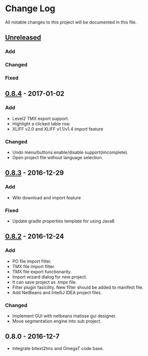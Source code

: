 # Change Log
All notable changes to this project will be documented in this file.

## [Unreleased]
### Add

### Changed

### Fixed

## [0.8.4] - 2017-01-02
### Add
- Level2 TMX export support.
- Highlight a clicked table row.
- XLIFF v2.0 and XLIFF v1.1/v1.4 import feature

### Changed
- Undo menu/buttons enable/disable support(imcomplete).
- Open project file without language selection.


## [0.8.3] - 2016-12-29
### Add
- Wiki download and import feature

### Fixed
- Update gradle properties template for using Java8


## [0.8.2] - 2016-12-24
### Add
- PO file import filter.
- TMX file import filter.
- TMX file export functionarity.
- Import wizard dialog for new project.
- It can save project as .tmpx file.
- Filter plugin fasicility.
  New filter should be added to manifest file.
- Add NetBeans and IntelliJ IDEA project files.

### Changed
- Implement GUI with netbeans matisse gui designer.
- Move segmentation engine into sub project.

## 0.8.0 - 2016-12-7
- Integrate bitext2tmx and OmegaT code base.

[Unreleased]: https://github.com/miurahr/tmpotter/compare/v0.8.4...HEAD
[0.8.4]: https://github.com/miurahr/tmpotter/compare/v0.8.3...v0.8.4
[0.8.3]: https://github.com/miurahr/tmpotter/compare/v0.8.2...v0.8.3
[0.8.2]: https://github.com/miurahr/tmpotter/compare/v0.8.0...v0.8.2
